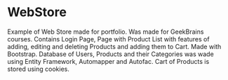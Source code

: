 # WebStore
Example of Web Store made for portfolio. Was made for GeekBrains courses.
Contains Login Page, Page with Product List with features of adding, editing and deleting Products and adding them to Cart. Made with Bootstrap.
Database of Users, Products and their Categories was wade using Entity Framework, Automapper and Autofac.
Cart of Products is stored using cookies.
